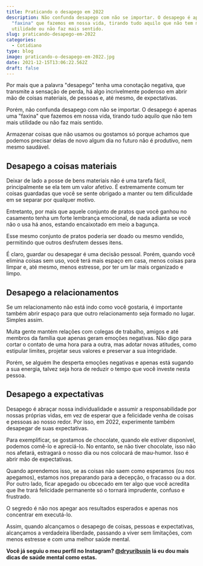 ```yaml
---
title: Praticando o desapego em 2022
description: Não confunda desapego com não se importar. O desapego é apenas uma
  "faxina" que fazemos em nossa vida, tirando tudo aquilo que não tem mais
  utilidade ou não faz mais sentido.
slug: praticando-desapego-em-2022
categories:
  - Cotidiano
type: blog
image: praticando-o-desapego-em-2022.jpg
date: 2021-12-15T13:06:22.562Z
draft: false
---
```


Por mais que a palavra "desapego" tenha uma conotação negativa, que transmite a sensação de perda, há algo incrivelmente poderoso em abrir mão de coisas materiais, de pessoas e, até mesmo, de expectativas.

Porém, não confunda desapego com não se importar. O desapego é apenas uma "faxina" que fazemos em nossa vida, tirando tudo aquilo que não tem mais utilidade ou não faz mais sentido.

Armazenar coisas que não usamos ou gostamos só porque achamos que podemos precisar delas de novo algum dia no futuro não é produtivo, nem mesmo saudável.

## Desapego a coisas materiais

Deixar de lado a posse de bens materiais não é uma tarefa fácil, principalmente se ela tem um valor afetivo. É extremamente comum ter coisas guardadas que você se sente obrigado a manter ou tem dificuldade em se separar por qualquer motivo.

Entretanto, por mais que aquele conjunto de pratos que você ganhou no casamento tenha um forte lembrança emocional, de nada adianta se você não o usa há anos, estando encaixotado em meio a bagunça.

Esse mesmo conjunto de pratos poderia ser doado ou mesmo vendido, permitindo que outros desfrutem desses itens.

É claro, guardar ou desapegar é uma decisão pessoal. Porém, quando você elimina coisas sem uso, você terá mais espaço em casa, menos coisas para limpar e, até mesmo, menos estresse, por ter um lar mais organizado e limpo.

## Desapego a relacionamentos

Se um relacionamento não está indo como você gostaria, é importante também abrir espaço para que outro relacionamento seja formado no lugar. Simples assim.

Muita gente mantém relações com colegas de trabalho, amigos e até membros da família que apenas geram emoções negativas. Não digo para cortar o contato de uma hora para a outra, mas adotar novas atitudes, como estipular limites, projetar seus valores e preservar a sua integridade.

Porém, se alguém lhe desperta emoções negativas e apenas está sugando a sua energia, talvez seja hora de reduzir o tempo que você investe nesta pessoa.

## Desapego a expectativas

Desapego é abraçar nossa individualidade e assumir a responsabilidade por nossas próprias vidas, em vez de esperar que a felicidade venha de coisas e pessoas ao nosso redor. Por isso, em 2022, experimente também desapegar de suas expectativas.

Para exemplificar, se gostamos de chocolate, quando ele estiver disponível, podemos comê-lo e apreciá-lo. No entanto, se não tiver chocolate, isso não nos afetará, estragará o nosso dia ou nos colocará de mau-humor. Isso é abrir mão de expectativas.

Quando aprendemos isso, se as coisas não saem como esperamos (ou nos apegamos), estamos nos preparando para a decepção, o fracasso ou a dor. Por outro lado, ficar apegado ou obcecado em ter algo que você acredita que lhe trará felicidade permanente só o tornará imprudente, confuso e frustrado.

O segredo é não nos apegar aos resultados esperados e apenas nos concentrar em executá-lo.

Assim, quando alcançamos o desapego de coisas, pessoas e expectativas, alcançamos a verdadeira liberdade, passando a viver sem limitações, com menos estresse e com uma melhor saúde mental.

**Você já seguiu o meu perfil no Instagram? [@dryuribusin](https://www.instagram.com/dryuribusin/) lá eu dou mais dicas de saúde mental como estas.**
